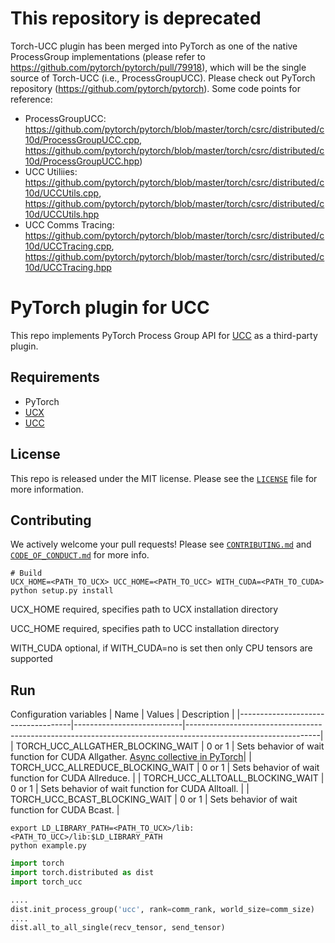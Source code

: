 # This repository is deprecated

Torch-UCC plugin has been merged into PyTorch as one of the native ProcessGroup implementations (please refer to https://github.com/pytorch/pytorch/pull/79918), which will be the single source of Torch-UCC (i.e., ProcessGroupUCC). Please check out PyTorch repository (https://github.com/pytorch/pytorch). Some code points for reference:
* ProcessGroupUCC: https://github.com/pytorch/pytorch/blob/master/torch/csrc/distributed/c10d/ProcessGroupUCC.cpp, https://github.com/pytorch/pytorch/blob/master/torch/csrc/distributed/c10d/ProcessGroupUCC.hpp)
* UCC Utiliies: https://github.com/pytorch/pytorch/blob/master/torch/csrc/distributed/c10d/UCCUtils.cpp, https://github.com/pytorch/pytorch/blob/master/torch/csrc/distributed/c10d/UCCUtils.hpp
* UCC Comms Tracing: https://github.com/pytorch/pytorch/blob/master/torch/csrc/distributed/c10d/UCCTracing.cpp, https://github.com/pytorch/pytorch/blob/master/torch/csrc/distributed/c10d/UCCTracing.hpp

# PyTorch plugin for UCC

This repo implements PyTorch Process Group API for [UCC](https://www.ucfconsortium.org/projects/ucc/) as a third-party plugin.

## Requirements
* PyTorch
* [UCX](https://github.com/openucx/ucx)
* [UCC](https://github.com/openucx/ucc)

## License

This repo is released under the MIT license. Please see the [`LICENSE`](LICENSE) file for more information.

## Contributing

We actively welcome your pull requests! Please see [`CONTRIBUTING.md`](CONTRIBUTING.md) and [`CODE_OF_CONDUCT.md`](CODE_OF_CONDUCT.md) for more info.
```shell
# Build
UCX_HOME=<PATH_TO_UCX> UCC_HOME=<PATH_TO_UCC> WITH_CUDA=<PATH_TO_CUDA> python setup.py install
```
UCX_HOME required, specifies path to UCX installation directory

UCC_HOME required, specifies path to UCC installation directory

WITH_CUDA optional, if WITH_CUDA=no is set then only CPU tensors are supported

## Run
Configuration variables
| Name                               | Values                    | Description                                                                                                   |
|------------------------------------|---------------------------|---------------------------------------------------------------------------------------------------------------|
| TORCH_UCC_ALLGATHER_BLOCKING_WAIT | 0 or 1                     | Sets behavior of wait function for CUDA Allgather. [Async collective in PyTorch](https://pytorch.org/docs/stable/distributed.html#synchronous-and-asynchronous-collective-operations)|
| TORCH_UCC_ALLREDUCE_BLOCKING_WAIT | 0 or 1                     | Sets behavior of wait function for CUDA Allreduce.                                                            |
| TORCH_UCC_ALLTOALL_BLOCKING_WAIT  | 0 or 1                     | Sets behavior of wait function for CUDA Alltoall.                                                             |
| TORCH_UCC_BCAST_BLOCKING_WAIT     | 0 or 1                     | Sets behavior of wait function for CUDA Bcast.                                                                |

```shell
export LD_LIBRARY_PATH=<PATH_TO_UCX>/lib:<PATH_TO_UCC>/lib:$LD_LIBRARY_PATH
python example.py
```

```python
import torch
import torch.distributed as dist
import torch_ucc

....
dist.init_process_group('ucc', rank=comm_rank, world_size=comm_size)
....
dist.all_to_all_single(recv_tensor, send_tensor)

```
